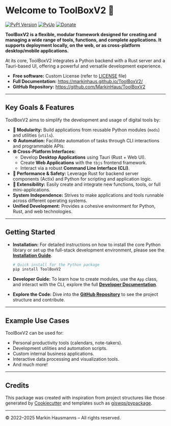 # Welcome to ToolBoxV2 🧰

[![PyPI Version](https://img.shields.io/pypi/v/ToolBoxV2.svg)](https://pypi.python.org/pypi/ToolBoxV2)
[![PyUp](https://pyup.io/repos/github/MarkinHaus/ToolBoxV2/shield.svg)](https://pyup.io/repos/github/MarkinHaus/ToolBoxV2)
[![Donate](https://img.shields.io/badge/Donate-Buy%20me%20a%20coffee-yellowgreen.svg)](https://www.buymeacoffee.com/markinhaus) <!-- Added donate badge for consistency -->

**ToolBoxV2 is a flexible, modular framework designed for creating and managing a wide range of tools, functions, and complete applications. It supports deployment locally, on the web, or as cross-platform desktop/mobile applications.**

At its core, ToolBoxV2 integrates a Python backend with a Rust server and a Tauri-based UI, offering a powerful and versatile development experience.

-   **Free software:** Custom License (refer to [LICENSE](./LICENSE) file)
-   **Full Documentation:** <https://markinhaus.github.io/ToolBoxV2/>
-   **GitHub Repository:** <https://github.com/MarkinHaus/ToolBoxV2>

---

## Key Goals & Features

ToolBoxV2 aims to simplify the development and usage of digital tools by:

*   **🔌 Modularity:** Build applications from reusable Python modules (`mods`) and utilities (`utils`).
*   **⚙️ Automation:** Facilitate automation of tasks through CLI interactions and programmable APIs.
*   **🌐 Cross-Platform Interfaces:**
    *   Develop **Desktop Applications** using Tauri (Rust + Web UI).
    *   Create **Web Applications** with the `tbjs` frontend framework.
    *   Interact via a robust **Command Line Interface (CLI)**.
*   **🚀 Performance & Safety:** Leverage Rust for backend server components (Actix) and Python for scripting and application logic.
*   **🧩 Extensibility:** Easily create and integrate new functions, tools, or full mini-applications.
*   **System Independence:** Strives to make applications and tools runnable across different operating systems.
*   **Unified Development:** Provides a cohesive environment for Python, Rust, and web technologies.

---

## Getting Started

*   **Installation:**
    For detailed instructions on how to install the core Python library or set up the full-stack development environment, please see the **[Installation Guide](./installation.md)**.
    ```bash
    # Quick install for the Python package
    pip install ToolBoxV2
    ```

*   **Developer Guide:**
    To learn how to create modules, use the `App` class, and interact with the CLI, explore the full **[Developer Documentation](https://markinhaus.github.io/ToolBoxV2/)**. <!-- Link to your main docs site -->

*   **Explore the Code:**
    Dive into the **[GitHub Repository](https://github.com/MarkinHaus/ToolBoxV2)** to see the project structure and contribute.

---

## Example Use Cases

ToolBoxV2 can be used for:
*   Personal productivity tools (calendars, note-takers).
*   Development utilities and automation scripts.
*   Custom internal business applications.
*   Interactive data processing and visualization tools.
*   And much more!

---

## Credits

This package was created with inspiration from project structures like those generated by [Cookiecutter](https://github.com/cookiecutter/cookiecutter) and templates such as [giswqs/pypackage](https://github.com/giswqs/pypackage).

---
© 2022–2025 Markin Hausmanns – All rights reserved.
